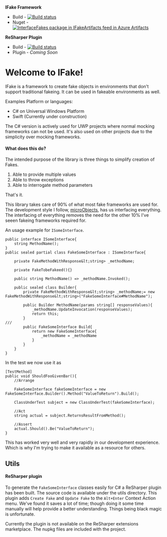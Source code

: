 **IFake Framework**
* Build - [![Build status](https://fyzxs.visualstudio.com/IFake/_apis/build/status/InterfaceFakes)](https://fyzxs.visualstudio.com/IFake/_build/latest?definitionId=4)
* Nuget - [![InterfaceFakes package in IFakeArtifacts feed in Azure Artifacts](https://fyzxs.feeds.visualstudio.com/_apis/public/Packaging/Feeds/8b20e113-93ce-44d9-83e5-7e3dd6153ea1/Packages/700d0907-bb91-4135-b82e-0d08d5247b22/Badge)](https://fyzxs.visualstudio.com/IFake/_packaging?_a=package&feed=8b20e113-93ce-44d9-83e5-7e3dd6153ea1&package=700d0907-bb91-4135-b82e-0d08d5247b22&preferRelease=true)

**ReSharper Plugin**
* Build - [![Build status](https://fyzxs.visualstudio.com/IFake/_apis/build/status/IFake_ReSharper_Plugin)](https://fyzxs.visualstudio.com/IFake/_build/latest?definitionId=5)
* Plugin - *Coming Soon*


# Welcome to IFake!

IFake is a framework to create fake objects in environments that don't support traditional fakeing. It can be used in fakeable environments as well.

Examples Platform or languages: 
* C# on Universal Windows Platform
* Swift (Currently under construction)

The C# version is actively used for UWP projects where normal mocking frameworks can not be used. It's also used on other projects due to the simplicity over mocking frameworks.

#### What does this do?
The intended purpose of the library is three things to simplify creation of Fakes.

1) Able to provide multiple values
2) Able to throw exceptions
3) Able to interrogate method parameters

That's it.

This library takes care of 90% of what most fake frameworks are used for. The development style I follow, [microObjects](https://quinngil.com/uobjects), has us interfacing everything.
The interfacing of everything removes the need for the other 10% I've seeen fakeing frameworks required for.

An usage example for `ISomeInterface`.
```
public interface ISomeInterface{
    string MethodName();
}
public sealed partial class FakeSomeInterface : ISomeInterface{

    private FakeMethodWithResponse&lt;string> _methodName;

    private FakeTobeFakeed(){}

    public string MethodName() => _methodName.Invoked();

    public sealed class Builder{
        private FakeMethodWithResponse&lt;string> _methodName;= new FakeMethodWithResponse&lt;string>("FakeSomeInterface#MethodName");

        public Builder MethodName(params string[] responseValues){
            _methodName.UpdateInvocation(responseValues);
            return this;
        }
///
        public FakeSomeInterface Build{
            return new FakeSomeInterface{
                _methodName = _methodName
            }
        }
    }
}
```

In the test we now use it as
```
[TestMethod]
public void ShouldFooGivenBar(){
    //Arrange
    
    FakeSomeInterface fakeSomeInterface = new FakeSomeInterface.Builder().Method("ValueToReturn").Build();
    
    ClassUnderTest subject = new ClassUnderTest(fakeSomeInterface);

    //Act
    string actual = subject.ReturnsResultFromMethod();

    //Assert
    actual.Should().Be("ValueToReturn");
}
```

This has worked very well and very rapidly in our development experience. Which is why I'm trying to make it available as a resource for others.


## Utils
#### ReSharper plugin
To generate the `FakeSomeInterface` classes easily for C# a ReSharper plugin has been built. The source code is available under the utils directory.
This plugin adds `Create Fake` and `Update Fake` to the `Alt+Enter` Context Action menu. We've found it saves a lot of time; though doing it some time manually will help provide a better understanding. Things being black magic is unfortunate.

Currently the plugin is not available on the ReSharper extensions marketplace. The nupkg files are included with the project.